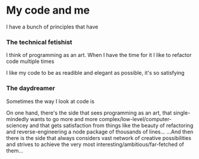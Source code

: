 # My code and me

I have a bunch of principles that have 


### The technical fetishist

I think of programming as an art. When I have the time for it I like to refactor code multiple times

I like my code to be as readible and elegant as possible, it's so satisfying


### The daydreamer

Sometimes the way I look at code is


On one hand, there's the side that sees programming as an art, that single-mindedly wants to go more and more complex/low-level/computer-sciencey and that gets satisfaction from things like the beauty of refactoring and reverse-engineering a node package of thousands of lines...
...And then there is the side that always considers vast network of creative possibilities and strives to achieve the very most interesting/ambitious/far-fetched of them...